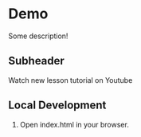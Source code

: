 # Demo

Some description!

## Subheader

Watch new lesson tutorial on Youtube

## Local Development

1. Open index.html in your browser.

